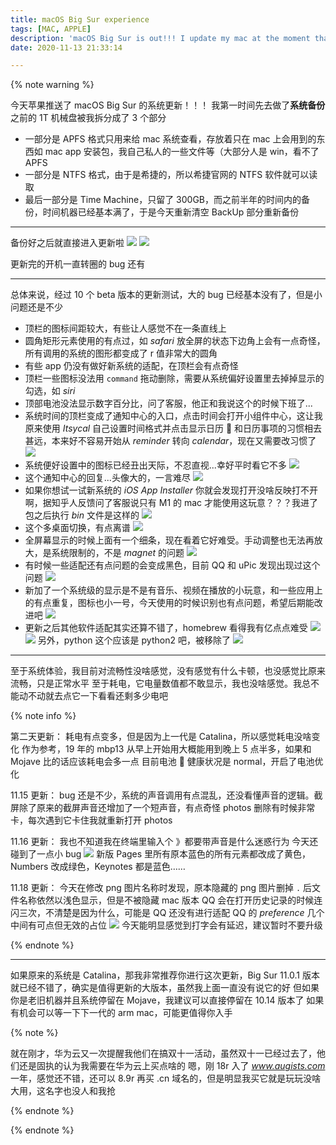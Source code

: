 ```yaml
---
title: macOS Big Sur experience
tags: [MAC, APPLE]
description: 'macOS Big Sur is out!!! I update my mac at the moment that I got the software update information'
date: 2020-11-13 21:33:14

---
```


{% note warning %}

今天苹果推送了 macOS Big Sur 的系统更新！！！
我第一时间先去做了**系统备份**
之前的 1T 机械盘被我拆分成了 3 个部分
* 一部分是 APFS 格式只用来给 mac 系统查看，存放着只在 mac 上会用到的东西如 mac app 安装包，我自己私人的一些文件等（大部分人是 win，看不了 APFS
* 一部分是 NTFS 格式，由于是希捷的，所以希捷官网的 NTFS 软件就可以读取
* 最后一部分是 Time Machine，只留了 300GB，而之前半年的时间内的备份，时间机器已经基本满了，于是今天重新清空 BackUp 部分重新备份

---

备份好之后就直接进入更新啦
![](https://i.loli.net/2020/11/13/2LKqb9Ia4lpR3uw.jpg)
![](https://i.loli.net/2020/11/13/lq9JbNLGVdHo8SU.jpg)

更新完的开机一直转圈的 bug 还有

---

总体来说，经过 10 个 beta 版本的更新测试，大的 bug 已经基本没有了，但是小问题还是不少

* 顶栏的图标间距较大，有些让人感觉不在一条直线上
* 圆角矩形元素使用的有点过，如 *safari* 放全屏的状态下边角上会有一点奇怪，所有调用的系统的图形都变成了 r 值非常大的圆角
* 有些 app 仍没有做好新系统的适配，在顶栏会有点奇怪
* 顶栏一些图标没法用 `command` 拖动删除，需要从系统偏好设置里去掉掉显示的勾选，如 *siri*
* 顶部电池没法显示数字百分比，问了客服，他正和我说这个的时候下班了...
* 系统时间的顶栏变成了通知中心的入口，点击时间会打开小组件中心，这让我原来使用 *Itsycal* 自己设置时间格式并点击显示日历 📅 和日历事项的习惯相去甚远，本来好不容易开始从 *reminder* 转向 *calendar*，现在又需要改习惯了
![](https://i.loli.net/2020/11/13/6cweBjnslvOAF7U.png)
* 系统便好设置中的图标已经丑出天际，不忍直视...幸好平时看它不多
![](https://i.loli.net/2020/11/13/crELzVo4M3whUTk.png)
* 这个通知中心的回复...头像大的，一言难尽
![](https://i.loli.net/2020/11/13/upRmSn8erjZat5U.png)
* 如果你想试一试新系统的 *iOS App Installer* 你就会发现打开没啥反映打不开啊，据知乎人反馈问了客服说只有 M1 的 mac 才能使用这玩意？？？我进了包之后执行 *bin* 文件是这样的
![](https://i.loli.net/2020/11/13/TLKwfAsmXnVvEFH.png)
* 这个多桌面切换，有点离谱
![](https://i.loli.net/2020/11/13/rjyqcbUPau5p8gX.png)
* 全屏幕显示的时候上面有一个细条，现在看着它好难受。手动调整也无法再放大，是系统限制的，不是 *magnet* 的问题
![](https://i.loli.net/2020/11/14/6BuNfdDEM34bmLl.png)
* 有时候一些适配还有点问题的会变成黑色，目前 QQ 和 uPic 发现出现过这个问题
![](https://i.loli.net/2020/11/14/2vNQK1JeFzsMrdT.png)
* 新加了一个系统级的显示是不是有音乐、视频在播放的小玩意，和一些应用上的有点重复，图标也小一号，今天使用的时候识别也有点问题，希望后期能改进吧
![](https://i.loli.net/2020/11/14/u9DJVYHNXMl3IbT.png)
* 更新之后其他软件适配其实还算不错了，homebrew 看得我有亿点点难受
![](https://i.loli.net/2020/11/14/h5ypIkKetJFRVDd.png)
![](https://i.loli.net/2020/11/14/7AwiF8TIyZl36nG.png)
另外，python 这个应该是 python2 吧，被移除了
![](https://i.loli.net/2020/11/14/mc8sVw1yHuIFK25.png)

---

至于系统体验，我目前对流畅性没啥感觉，没有感觉有什么卡顿，也没感觉比原来流畅，只是正常水平
至于耗电，它电量数值都不敢显示，我也没啥感觉。我总不能动不动就去点它一下看看还剩多少电吧

{% note info %}

第二天更新：
耗电有点变多，但是因为上一代是 Catalina，所以感觉耗电没啥变化
作为参考，19 年的 mbp13 从早上开始用大概能用到晚上 5 点半多，如果和 Mojave 比的话应该耗电会多一点
目前电池 🔋 健康状况是 normal，开启了电池优化

11.15 更新：
bug 还是不少，系统的声音调用有点混乱，还没看懂声音的逻辑。截屏除了原来的截屏声音还增加了一个短声音，有点奇怪
photos 删除有时候非常卡，每次遇到它卡住我就重新打开 photos

11.16 更新：
我也不知道我在终端里输入个 》都要带声音是什么迷惑行为
今天还碰到了一点小 bug
![](https://i.loli.net/2020/11/16/V8OQZRxErAsNlUH.png)
新版 Pages 里所有原本蓝色的所有元素都改成了黄色，Numbers 改成绿色，Keynotes 都是蓝色……

11.18 更新：
今天在修改 png 图片名称时发现，原本隐藏的 png 图片删掉 `.` 后文件名称依然以浅色显示，但是不被隐藏
mac 版本 QQ 会在打开历史记录的时候连闪三次，不清楚是因为什么，可能是 QQ 还没有进行适配
QQ 的 *preference* 几个中间有可点但无效的占位
![](https://i.loli.net/2020/11/18/HJqmjzeMIXKSBF5.png)
今天能明显感觉到打字会有延迟，建议暂时不要升级

{% endnote %}

---

如果原来的系统是 Catalina，那我非常推荐你进行这次更新，Big Sur 11.0.1 版本就已经不错了，确实是值得更新的大版本，虽然我上面一直没有说它的好
但如果你是老旧机器并且系统停留在 Mojave，我建议可以直接停留在 10.14 版本了
如果有机会可以等一下下一代的 arm mac，可能更值得你入手

{% note %}

就在刚才，华为云又一次提醒我他们在搞双十一活动，虽然双十一已经过去了，他们还是固执的认为我需要在华为云上买点啥的
嗯，刚 18r 入了 *www.augists.com* 一年，感觉还不错，还可以 8.9r 再买 .cn 域名的，但是明显我买它就是玩玩没啥大用，这名字也没人和我抢

{% endnote %}

{% endnote %}
